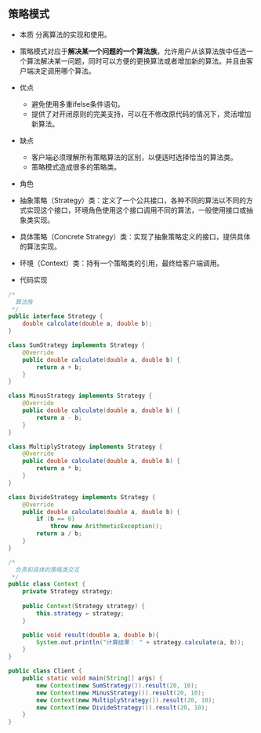 ## 策略模式
- 本质
  分离算法的实现和使用。
- 策略模式对应于**解决某一个问题的一个算法族**，允许用户从该算法族中任选一个算法解决某一问题，同时可以方便的更换算法或者增加新的算法。并且由客户端决定调用哪个算法。
- 优点
  - 避免使用多重ifelse条件语句。
  - 提供了对开闭原则的完美支持，可以在不修改原代码的情况下，灵活增加新算法。
- 缺点
  - 客户端必须理解所有策略算法的区别，以便适时选择恰当的算法类。
  - 策略模式造成很多的策略类。
- 角色
- 抽象策略（Strategy）类：定义了一个公共接口，各种不同的算法以不同的方式实现这个接口，环境角色使用这个接口调用不同的算法，一般使用接口或抽象类实现。
  
- 具体策略（Concrete Strategy）类：实现了抽象策略定义的接口，提供具体的算法实现。
  
- 环境（Context）类：持有一个策略类的引用，最终给客户端调用。
- 代码实现
```java
/*
  算法族
 */
public interface Strategy {
	double calculate(double a, double b);
}

class SumStrategy implements Strategy {
	@Override
	public double calculate(double a, double b) {
		return a + b;
	}
}

class MinusStrategy implements Strategy {
	@Override
	public double calculate(double a, double b) {
		return a - b;
	}
}

class MultiplyStrategy implements Strategy {
	@Override
	public double calculate(double a, double b) {
		return a * b;
	}
}

class DivideStrategy implements Strategy {
	@Override
	public double calculate(double a, double b) {
		if (b == 0)
			throw new ArithmeticException();
		return a / b;
	}
}

/*
  负责和具体的策略类交互
 */
public class Context {
	private Strategy strategy;
	
	public Context(Strategy strategy) {
		this.strategy = strategy;
	}

	public void result(double a, double b){
		System.out.println("计算结果： " + strategy.calculate(a, b));
	}
}

public class Client {
	public static void main(String[] args) {
		new Context(new SumStrategy()).result(20, 10);
		new Context(new MinusStrategy()).result(20, 10);
		new Context(new MultiplyStrategy()).result(20, 10);
		new Context(new DivideStrategy()).result(20, 10);
	}
}
```
